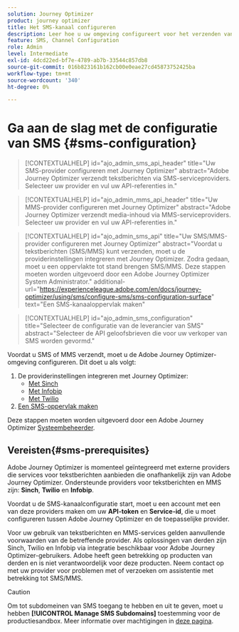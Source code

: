 ```yaml
---
solution: Journey Optimizer
product: journey optimizer
title: Het SMS-kanaal configureren
description: Leer hoe u uw omgeving configureert voor het verzenden van tekstberichten met Journey Optimizer
feature: SMS, Channel Configuration
role: Admin
level: Intermediate
exl-id: 4dcd22ed-bf7e-4789-ab7b-33544c857db8
source-git-commit: 016b823161b162cb00e0eae27cd45873752425ba
workflow-type: tm+mt
source-wordcount: '340'
ht-degree: 0%

---
```


# Ga aan de slag met de configuratie van SMS {#sms-configuration}

>[!CONTEXTUALHELP]
>id="ajo_admin_sms_api_header"
>title="Uw SMS-provider configureren met Journey Optimizer"
>abstract="Adobe Journey Optimizer verzendt tekstberichten via SMS-serviceproviders. Selecteer uw provider en vul uw API-referenties in."

>[!CONTEXTUALHELP]
>id="ajo_admin_mms_api_header"
>title="Uw MMS-provider configureren met Journey Optimizer"
>abstract="Adobe Journey Optimizer verzendt media-inhoud via MMS-serviceproviders. Selecteer uw provider en vul uw API-referenties in."

>[!CONTEXTUALHELP]
>id="ajo_admin_sms_api"
>title="Uw SMS/MMS-provider configureren met Journey Optimizer"
>abstract="Voordat u tekstberichten (SMS/MMS) kunt verzenden, moet u de providerinstellingen integreren met Journey Optimizer. Zodra gedaan, moet u een oppervlakte tot stand brengen SMS/MMS. Deze stappen moeten worden uitgevoerd door een Adobe Journey Optimizer System Administrator."
>additional-url="https://experienceleague.adobe.com/en/docs/journey-optimizer/using/sms/configure-sms/sms-configuration-surface" text="Een SMS-kanaaloppervlak maken"

>[!CONTEXTUALHELP]
>id="ajo_admin_sms_configuration"
>title="Selecteer de configuratie van de leverancier van SMS"
>abstract="Selecteer de API geloofsbrieven die voor uw verkoper van SMS worden gevormd."

Voordat u SMS of MMS verzendt, moet u de Adobe Journey Optimizer-omgeving configureren. Dit doet u als volgt:

1. De providerinstellingen integreren met Journey Optimizer:
   * [Met Sinch](sms-configuration-sinch.md)
   * [Met Infobip](sms-configuration-infobip.md)
   * [Met Twilio](sms-configuration-twilio.md)
1. [Een SMS-oppervlak maken](#message-preset-sms)

Deze stappen moeten worden uitgevoerd door een Adobe Journey Optimizer [Systeembeheerder](../start/path/administrator.md).

## Vereisten{#sms-prerequisites}

Adobe Journey Optimizer is momenteel geïntegreerd met externe providers die services voor tekstberichten aanbieden die onafhankelijk zijn van Adobe Journey Optimizer. Ondersteunde providers voor tekstberichten en MMS zijn: **Sinch**, **Twilio** en **Infobip**.

Voordat u de SMS-kanaalconfiguratie start, moet u een account met een van deze providers maken om uw **API-token** en **Service-id**, die u moet configureren tussen Adobe Journey Optimizer en de toepasselijke provider.

Voor uw gebruik van tekstberichten en MMS-services gelden aanvullende voorwaarden van de betreffende provider. Als oplossingen van derden zijn Sinch, Twilio en Infobip via integratie beschikbaar voor Adobe Journey Optimizer-gebruikers. Adobe heeft geen betrekking op producten van derden en is niet verantwoordelijk voor deze producten. Neem contact op met uw provider voor problemen met of verzoeken om assistentie met betrekking tot SMS/MMS.

>[!CAUTION]
>
>Om tot subdomeinen van SMS toegang te hebben en uit te geven, moet u hebben **[!UICONTROL Manage SMS Subdomains]** toestemming voor de productiesandbox. Meer informatie over machtigingen in [deze pagina](../administration/high-low-permissions.md#administration-permissions).
>

